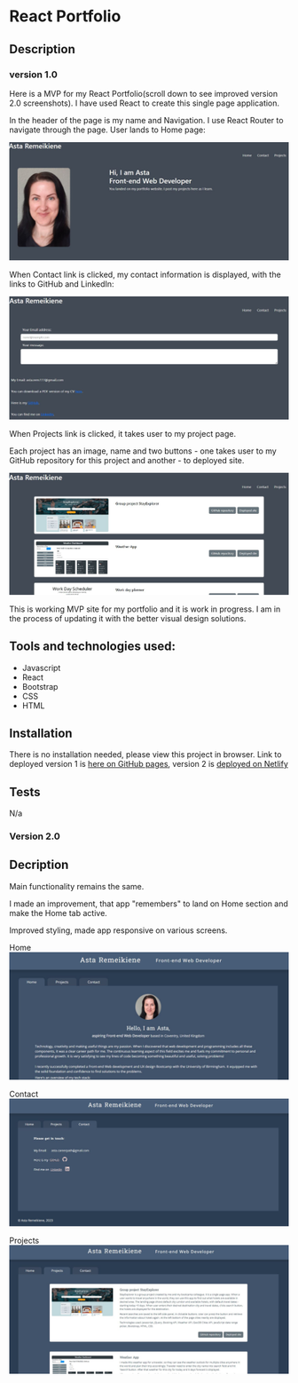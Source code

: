 # React Portfolio

## Description 
### version 1.0

Here is a MVP for my React Portfolio(scroll down to see improved version 2.0 screenshots). I have used React to create this single page application. 

In the header of the page is my name and Navigation. I use React Router to navigate through the page. User lands to Home page:

![home](./public/imgREADME/home.jpg)

When Contact link is clicked, my contact information is displayed, with the links to GitHub and LinkedIn:

![contact](./public/imgREADME/contact.jpg)

When Projects link is clicked, it takes user to my project page.

Each project has an image, name and two buttons - one takes user to my GitHub repository for this project and another - to deployed site. 

![projects](./public/imgREADME/projects.jpg)

This is working MVP site for my portfolio and it is work in progress. I am in the process of updating it with the better visual design solutions.


## Tools and technologies used:

- Javascript
- React
- Bootstrap
- CSS
- HTML


## Installation
There is no installation needed, please view this project in browser.
Link to deployed version 1 is [here on GitHub pages](https://astarem.github.io/react-portfolio/), version 2 is [deployed on Netlify](https://asta-rem.netlify.app/)

## Tests

N/a

### Version 2.0

## Decription

Main functionality remains the same. 

I made an improvement, that app "remembers" to land on Home section and make the Home tab active. 

Improved styling, made app responsive on various screens.

Home
![home](./public/imgREADME/home2.jpg)

Contact
![home](./public/imgREADME/contact2.jpg)

Projects
![home](./public/imgREADME/projects2.jpg)

